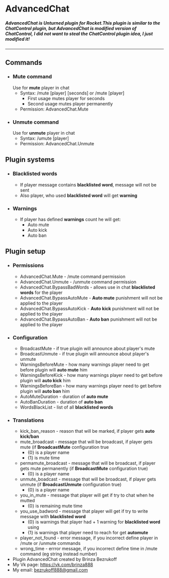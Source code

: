 # AdvancedChat
##### AdvancedChat is Unturned plugin for Rocket.This plugin is similar to the ChatControl plugin, but AdvancedChat is modified version of ChatControl, I did not want to steal the ChatControl plugin idea, I just modified it!
---
## Commands
- ### Mute command
  Use for **mute** player in chat
  - Syntax: /mute [player] [seconds] or /mute [player]
    - First usage mutes player for seconds
    - Second usage mutes player permanently
  - Permission: AdvancedChat.Mute
- ### Unmute command
  Use for **unmute** player in chat
  - Syntax: /umute [player]
  - Permission: AdvancedChat.Unmute
## Plugin systems
- ### Blacklisted words
  - If player message contains **blacklisted word**, message will not be sent
  - Also player, who used **blacklisted word** will get **warning**
- ### Warnings
  - If player has defined **warnings** count he will get:
    - Auto mute
    - Auto kick
    - Auto ban
## Plugin setup
- ### Permissions
  - AdvancedChat.Mute - /mute command permission
  - AdvancedChat.Unmute - /unmute command permission
  - AdvancedChat.BypassBadWords - allows use in chat **blacklisted words** for the player
  - AdvancedChat.BypassAutoMute - **Auto mute** punishment will not be applied to the player
  - AdvancedChat.BypassAutoKick - **Auto kick** punishment will not be applied to the player
  - AdvancedChat.BypassAutoBan - **Auto ban** punishment will not be applied to the player
- ### Configuration
  - BroadcastMute - if true plugin will announce about player's mute
  - BroadcastUnmute - if true plugin will announce about player's unmute
  - WarningsBeforeMute - how many warnings player need to get before plugin will **auto mute** him
  - WarningsBeforeKick - how many warnings player need to get before plugin will **auto kick** him
  - WarningsBeforeBan - how many warnings player need to get before plugin will **auto ban** him
  - AutoMuteDuration - duration of **auto mute**
  - AutoBanDuration - duration of **auto ban**
  - WordsBlackList - list of all **blacklisted words**
- ### Translations
  - kick_ban_reason - reason that will be marked, if player gets **auto kick/ban**
  - mute_broadcast - message that will be broadcast, if player gets mute (if **BroadcastMute** configuration true
    - {0} is a player name
    - {1} is mute time
  - permamute_broadcast - message that will be broadcast, if player gets mute permanently (if **BroadcastMute** configuration true)
    - {0} is a player name
  - unmute_boadcast - message that will be broadcast, if player gets unmute (if **BroadcastUnmute** configuration true)
    - {0} is a player name
  - you_in_mute - message that player will get if try to chat when he mutted
    - {0} is remaining mute time
  - you_use_badword - message that player will get if try to write message with **blacklisted word**
    - {0} is warnings that player had + 1 warning for **blacklisted word** using
    - {1} is warnings that player need to reach for get **automute**
  - player_not_found - error message, if you incorrect define player in /mute or /unmute commands
  - wrong_time - errror message, if you incorrect define time in /mute command (eg string instead number)
- Plugin AdvancedChat created by Brinza Bezrukoff
- My Vk page: https://vk.com/brinza888
- My email: bezrukoff888@gmail.com
